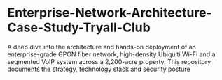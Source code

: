 # Enterprise-Network-Architecture-Case-Study-Tryall-Club
A deep dive into the architecture and hands-on deployment of an enterprise-grade GPON fiber network, high-density Ubiquiti Wi-Fi and a segmented VoIP system across a 2,200-acre property. This repository documents the strategy, technology stack and security posture 
